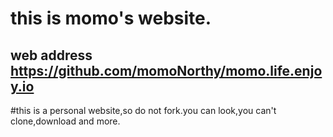 # this is momo's website.
## web address https://github.com/momoNorthy/momo.life.enjoy.io
#this is a personal website,so do not fork.you can look,you can't clone,download and more.
